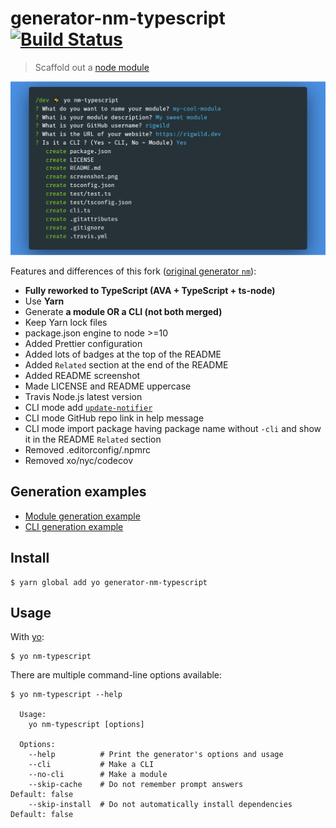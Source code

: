 # generator-nm-typescript [![Build Status](https://travis-ci.org/rigwild/generator-nm-typescript.svg?branch=master)](https://travis-ci.org/rigwild/generator-nm-typescript)

> Scaffold out a [node module](https://github.com/sindresorhus/node-module-boilerplate)

![screenshot](screenshot.png)

Features and differences of this fork ([original generator `nm`](https://github.com/sindresorhus/generator-nm)):

 - **Fully reworked to TypeScript (AVA + TypeScript + ts-node)**
 - Use **Yarn**
 - Generate **a module OR a CLI (not both merged)**
 - Keep Yarn lock files
 - package.json engine to node >=10
 - Added Prettier configuration
 - Added lots of badges at the top of the README
 - Added `Related` section at the end of the README
 - Added README screenshot
 - Made LICENSE and README uppercase
 - Travis Node.js latest version
 - CLI mode add [`update-notifier`](https://github.com/yeoman/update-notifier)
 - CLI mode GitHub repo link in help message
 - CLI mode import package having package name without `-cli` and show it in the README `Related` section
 - Removed .editorconfig/.npmrc
 - Removed xo/nyc/codecov

## Generation examples

 - [Module generation example](./examples/module)
 - [CLI generation example](./examples/cli)

## Install

```
$ yarn global add yo generator-nm-typescript
```


## Usage

With [yo](https://github.com/yeoman/yo):

```
$ yo nm-typescript
```

There are multiple command-line options available:

```
$ yo nm-typescript --help

  Usage:
    yo nm-typescript [options]

  Options:
    --help          # Print the generator's options and usage
    --cli           # Make a CLI
    --no-cli        # Make a module
    --skip-cache    # Do not remember prompt answers                      Default: false
    --skip-install  # Do not automatically install dependencies           Default: false
```
